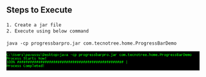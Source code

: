 ## Steps to Execute

```
1. Create a jar file 
2. Execute using below command 

java -cp progressbarpro.jar com.tecnotree.home.ProgressBarDemo
```

![](images/ProgressBar.PNG)

